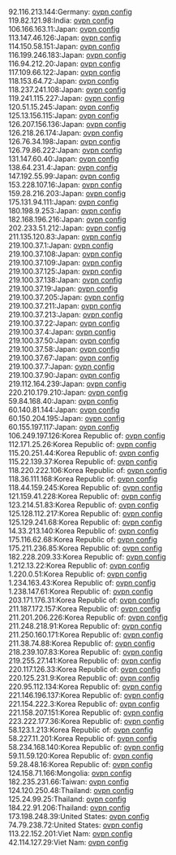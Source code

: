 92.116.213.144:Germany: [ovpn config](vpn/92_116_213_144.ovpn)  
119.82.121.98:India: [ovpn config](vpn/119_82_121_98.ovpn)  
106.166.163.11:Japan: [ovpn config](vpn/106_166_163_11.ovpn)  
113.147.46.126:Japan: [ovpn config](vpn/113_147_46_126.ovpn)  
114.150.58.151:Japan: [ovpn config](vpn/114_150_58_151.ovpn)  
116.199.246.183:Japan: [ovpn config](vpn/116_199_246_183.ovpn)  
116.94.212.20:Japan: [ovpn config](vpn/116_94_212_20.ovpn)  
117.109.66.122:Japan: [ovpn config](vpn/117_109_66_122.ovpn)  
118.153.64.72:Japan: [ovpn config](vpn/118_153_64_72.ovpn)  
118.237.241.108:Japan: [ovpn config](vpn/118_237_241_108.ovpn)  
119.241.115.227:Japan: [ovpn config](vpn/119_241_115_227.ovpn)  
120.51.15.245:Japan: [ovpn config](vpn/120_51_15_245.ovpn)  
125.13.156.115:Japan: [ovpn config](vpn/125_13_156_115.ovpn)  
126.207.156.136:Japan: [ovpn config](vpn/126_207_156_136.ovpn)  
126.218.26.174:Japan: [ovpn config](vpn/126_218_26_174.ovpn)  
126.76.34.198:Japan: [ovpn config](vpn/126_76_34_198.ovpn)  
126.79.86.222:Japan: [ovpn config](vpn/126_79_86_222.ovpn)  
131.147.60.40:Japan: [ovpn config](vpn/131_147_60_40.ovpn)  
138.64.231.4:Japan: [ovpn config](vpn/138_64_231_4.ovpn)  
147.192.55.99:Japan: [ovpn config](vpn/147_192_55_99.ovpn)  
153.228.107.16:Japan: [ovpn config](vpn/153_228_107_16.ovpn)  
159.28.216.203:Japan: [ovpn config](vpn/159_28_216_203.ovpn)  
175.131.94.111:Japan: [ovpn config](vpn/175_131_94_111.ovpn)  
180.198.9.253:Japan: [ovpn config](vpn/180_198_9_253.ovpn)  
182.168.196.216:Japan: [ovpn config](vpn/182_168_196_216.ovpn)  
202.233.51.212:Japan: [ovpn config](vpn/202_233_51_212.ovpn)  
211.135.120.83:Japan: [ovpn config](vpn/211_135_120_83.ovpn)  
219.100.37.1:Japan: [ovpn config](vpn/219_100_37_1.ovpn)  
219.100.37.108:Japan: [ovpn config](vpn/219_100_37_108.ovpn)  
219.100.37.109:Japan: [ovpn config](vpn/219_100_37_109.ovpn)  
219.100.37.125:Japan: [ovpn config](vpn/219_100_37_125.ovpn)  
219.100.37.138:Japan: [ovpn config](vpn/219_100_37_138.ovpn)  
219.100.37.19:Japan: [ovpn config](vpn/219_100_37_19.ovpn)  
219.100.37.205:Japan: [ovpn config](vpn/219_100_37_205.ovpn)  
219.100.37.211:Japan: [ovpn config](vpn/219_100_37_211.ovpn)  
219.100.37.213:Japan: [ovpn config](vpn/219_100_37_213.ovpn)  
219.100.37.22:Japan: [ovpn config](vpn/219_100_37_22.ovpn)  
219.100.37.4:Japan: [ovpn config](vpn/219_100_37_4.ovpn)  
219.100.37.50:Japan: [ovpn config](vpn/219_100_37_50.ovpn)  
219.100.37.58:Japan: [ovpn config](vpn/219_100_37_58.ovpn)  
219.100.37.67:Japan: [ovpn config](vpn/219_100_37_67.ovpn)  
219.100.37.7:Japan: [ovpn config](vpn/219_100_37_7.ovpn)  
219.100.37.90:Japan: [ovpn config](vpn/219_100_37_90.ovpn)  
219.112.164.239:Japan: [ovpn config](vpn/219_112_164_239.ovpn)  
220.210.179.210:Japan: [ovpn config](vpn/220_210_179_210.ovpn)  
59.84.168.40:Japan: [ovpn config](vpn/59_84_168_40.ovpn)  
60.140.81.144:Japan: [ovpn config](vpn/60_140_81_144.ovpn)  
60.150.204.195:Japan: [ovpn config](vpn/60_150_204_195.ovpn)  
60.155.197.117:Japan: [ovpn config](vpn/60_155_197_117.ovpn)  
106.249.197.126:Korea Republic of: [ovpn config](vpn/106_249_197_126.ovpn)  
112.171.25.26:Korea Republic of: [ovpn config](vpn/112_171_25_26.ovpn)  
115.20.251.44:Korea Republic of: [ovpn config](vpn/115_20_251_44.ovpn)  
115.22.139.37:Korea Republic of: [ovpn config](vpn/115_22_139_37.ovpn)  
118.220.222.106:Korea Republic of: [ovpn config](vpn/118_220_222_106.ovpn)  
118.36.111.168:Korea Republic of: [ovpn config](vpn/118_36_111_168.ovpn)  
118.44.159.245:Korea Republic of: [ovpn config](vpn/118_44_159_245.ovpn)  
121.159.41.228:Korea Republic of: [ovpn config](vpn/121_159_41_228.ovpn)  
123.214.51.83:Korea Republic of: [ovpn config](vpn/123_214_51_83.ovpn)  
125.128.112.217:Korea Republic of: [ovpn config](vpn/125_128_112_217.ovpn)  
125.129.241.68:Korea Republic of: [ovpn config](vpn/125_129_241_68.ovpn)  
14.33.213.140:Korea Republic of: [ovpn config](vpn/14_33_213_140.ovpn)  
175.116.62.68:Korea Republic of: [ovpn config](vpn/175_116_62_68.ovpn)  
175.211.236.85:Korea Republic of: [ovpn config](vpn/175_211_236_85.ovpn)  
182.228.209.33:Korea Republic of: [ovpn config](vpn/182_228_209_33.ovpn)  
1.212.13.22:Korea Republic of: [ovpn config](vpn/1_212_13_22.ovpn)  
1.220.0.51:Korea Republic of: [ovpn config](vpn/1_220_0_51.ovpn)  
1.234.163.43:Korea Republic of: [ovpn config](vpn/1_234_163_43.ovpn)  
1.238.147.61:Korea Republic of: [ovpn config](vpn/1_238_147_61.ovpn)  
203.171.176.31:Korea Republic of: [ovpn config](vpn/203_171_176_31.ovpn)  
211.187.172.157:Korea Republic of: [ovpn config](vpn/211_187_172_157.ovpn)  
211.201.206.226:Korea Republic of: [ovpn config](vpn/211_201_206_226.ovpn)  
211.248.218.91:Korea Republic of: [ovpn config](vpn/211_248_218_91.ovpn)  
211.250.160.171:Korea Republic of: [ovpn config](vpn/211_250_160_171.ovpn)  
211.38.74.88:Korea Republic of: [ovpn config](vpn/211_38_74_88.ovpn)  
218.239.107.83:Korea Republic of: [ovpn config](vpn/218_239_107_83.ovpn)  
219.255.27.141:Korea Republic of: [ovpn config](vpn/219_255_27_141.ovpn)  
220.117.126.33:Korea Republic of: [ovpn config](vpn/220_117_126_33.ovpn)  
220.125.231.9:Korea Republic of: [ovpn config](vpn/220_125_231_9.ovpn)  
220.95.112.134:Korea Republic of: [ovpn config](vpn/220_95_112_134.ovpn)  
221.146.196.137:Korea Republic of: [ovpn config](vpn/221_146_196_137.ovpn)  
221.154.222.3:Korea Republic of: [ovpn config](vpn/221_154_222_3.ovpn)  
221.158.207.151:Korea Republic of: [ovpn config](vpn/221_158_207_151.ovpn)  
223.222.177.36:Korea Republic of: [ovpn config](vpn/223_222_177_36.ovpn)  
58.123.1.213:Korea Republic of: [ovpn config](vpn/58_123_1_213.ovpn)  
58.227.11.201:Korea Republic of: [ovpn config](vpn/58_227_11_201.ovpn)  
58.234.168.140:Korea Republic of: [ovpn config](vpn/58_234_168_140.ovpn)  
59.11.59.120:Korea Republic of: [ovpn config](vpn/59_11_59_120.ovpn)  
59.28.48.16:Korea Republic of: [ovpn config](vpn/59_28_48_16.ovpn)  
124.158.71.166:Mongolia: [ovpn config](vpn/124_158_71_166.ovpn)  
182.235.231.66:Taiwan: [ovpn config](vpn/182_235_231_66.ovpn)  
124.120.250.48:Thailand: [ovpn config](vpn/124_120_250_48.ovpn)  
125.24.99.25:Thailand: [ovpn config](vpn/125_24_99_25.ovpn)  
184.22.91.206:Thailand: [ovpn config](vpn/184_22_91_206.ovpn)  
173.198.248.39:United States: [ovpn config](vpn/173_198_248_39.ovpn)  
74.79.238.72:United States: [ovpn config](vpn/74_79_238_72.ovpn)  
113.22.152.201:Viet Nam: [ovpn config](vpn/113_22_152_201.ovpn)  
42.114.127.29:Viet Nam: [ovpn config](vpn/42_114_127_29.ovpn)  
